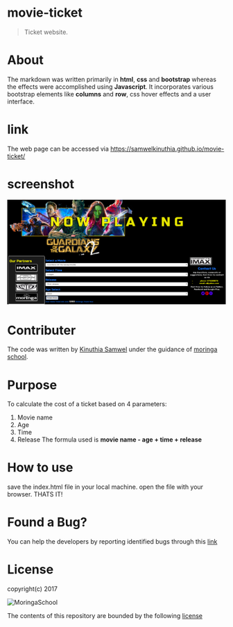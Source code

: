 # movie-ticket

> Ticket website.

# About

The markdown was written primarily in  **html**, **css**  and **bootstrap** whereas the effects were accomplished using **Javascript**. It incorporates various bootstrap elements like **columns** and **row**, css hover effects and a user interface. 

# link

The web page can be accessed via https://samwelkinuthia.github.io/movie-ticket/
# screenshot
![homepage](https://github.com/samwelkinuthia/movie-ticket/blob/master/Screenshot%20from%202017-05-10%2023-10-30.png?raw=true)

# Contributer

The code was written by [Kinuthia Samwel](https://github.com/samwelkinuthia) under the guidance of [moringa school](http://moringaschool.com/).

# Purpose

To calculate the cost of a ticket based on 4 parameters:
1. Movie name
2. Age
3. Time
4. Release
     The formula used is **movie name - age + time + release**

# How to use

save the index.html file in your local machine. open the file with your browser. THATS IT!

# Found a Bug?

You can help the developers by reporting identified bugs through this [link](google.com)

# License

copyright(c) 2017

![MoringaSchool](http://brandnew.moringaschool.com/wp-content/uploads/2017/02/logo-dark.png)

The contents of this repository are bounded by the following [license](https://github.com/samwelkinuthia/my-first-webpage/blob/master/LICENSE.txt)

